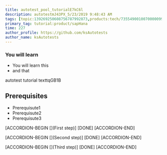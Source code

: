 ```yaml
---
title: autotest_pool_tutorialE7kC6l
description: autotestmJ43PX_5/23/2019 9:48:43 AM
tags: [topic:139269250608756787992873,products:tech/73554900100700000996,tutorial:experience/advanced]
primary_tag: tutorial:product/sapHana
time: 227
author_profile: https://github.com/ksAutotests
author_name: ksAutotests
---
```

### You will learn
- You will learn this
- and that

autotest tutorial texttqGB1B

## Prerequisites
- Prerequisute1
- Prerequisute2
- Prerequisute3

[ACCORDION-BEGIN [](First step)]
[DONE]
[ACCORDION-END]

[ACCORDION-BEGIN [](Second step)]
[DONE]
[ACCORDION-END]

[ACCORDION-BEGIN [](Third step)]
[DONE]
[ACCORDION-END]

